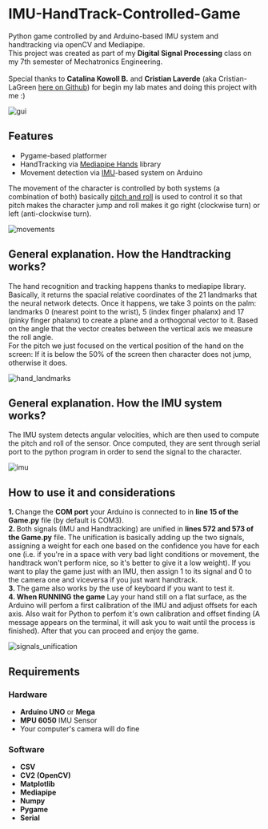 # IMU-HandTrack-Controlled-Game
Python game controlled by and Arduino-based IMU system and handtracking via openCV and Mediapipe.</br>
This project was created as part of my <b>Digital Signal Processing</b> class on my 7th semester of Mechatronics Engineering.</br></br>
Special thanks to <b>Catalina Kowoll B.</b> and <b>Cristian Laverde</b> (aka Cristian-LaGreen <a href="https://github.com/Cristian-LaGreen">here on Github</a>) for begin my lab mates and doing this project with me :)

![gui](https://user-images.githubusercontent.com/53312754/120088795-e649a180-c0b9-11eb-98be-0b633f35de2f.png)

## Features
<ul>
  <li>Pygame-based platformer</li>
  <li>HandTracking via <a href="https://google.github.io/mediapipe/solutions/hands">Mediapipe Hands</a> library</li>
  <li>Movement detection via <a href="https://en.wikipedia.org/wiki/Inertial_measurement_unit">IMU</a>-based system on Arduino</li>
</ul>

The movement of the character is controlled by both systems (a combination of both) basically <a href="https://en.wikipedia.org/wiki/Aircraft_principal_axes">pitch and roll</a> is used to control it so that pitch makes the character jump and roll makes it go right (clockwise turn) or left (anti-clockwise turn).

![movements](https://user-images.githubusercontent.com/53312754/120088869-96b7a580-c0ba-11eb-9398-9e1c2b3482e2.png)

## General explanation. How the Handtracking works?
The hand recognition and tracking happens thanks to mediapipe library. Basically, it returns the spacial relative coordinates of the 21 landmarks that the neural network detects. Once it happens, we take 3 points on the palm: landmarks 0 (nearest point to the wrist), 5 (index finger phalanx) and 17 (pinky finger phalanx) to create a plane and a orthogonal vector to it. Based on the angle that the vector creates between the vertical axis we measure the roll angle.</br>
For the pitch we just focused on the vertical position of the hand on the screen: If it is below the 50% of the screen then character does not jump, otherwise it does.</br>

![hand_landmarks](https://user-images.githubusercontent.com/53312754/120089110-d67f8c80-c0bc-11eb-8fff-2bc0d9cae90b.png)


## General explanation. How the IMU system works?
The IMU system detects angular velocities, which are then used to compute the pitch and roll of the sensor. Once computed, they are sent through serial port to the python program in order to send the signal to the character.

![imu](https://user-images.githubusercontent.com/53312754/120089158-3ece6e00-c0bd-11eb-931e-cb53583260c8.png)


## How to use it and considerations
<b>1. </b> Change the <b>COM port</b> your Arduino is connected to in <b>line 15 of the Game.py</b> file (by default is COM3).</br>
<b>2. </b> Both signals (IMU and Handtracking) are unified in <b>lines 572 and 573 of the Game.py</b> file. The unification is basically adding up the two signals, assigning a weight for each one based on the confidence you have for each one (i.e. if you're in a space with very bad light conditions or movement, the handtrack won't perform nice, so it's better to give it a low weight). If you want to play the game just with an IMU, then assign 1 to its signal and 0 to the camera one and viceversa if you just want handtrack.</br>
<b>3. </b> The game also works by the use of keyboard if you want to test it.</br>
<b>4. When RUNNING the game</b> Lay your hand still on a flat surface, as the Arduino will perfom a first calibration of the IMU and adjust offsets for each axis. Also wait for Python to perfom it's own calibration and offset finding (A message appears on the terminal, it will ask you to wait until the process is finished). After that you can proceed and enjoy the game.

![signals_unification](https://user-images.githubusercontent.com/53312754/120089356-fa43d200-c0be-11eb-8c0a-93c4d7120ad0.jpg)


## Requirements
### Hardware
<ul>
  <li><b>Arduino UNO</b> or <b>Mega</b></li>
  <li><b>MPU 6050</b> IMU Sensor</li>
  <li>Your computer's camera will do fine</li>
</ul>

### Software
<ul>
  <li><b>CSV</b></li>
  <li><b>CV2 (OpenCV)</b></li>
  <li><b>Matplotlib</b></li>
  <li><b>Mediapipe</b></li>
  <li><b>Numpy</b></li>
  <li><b>Pygame</b></li>
  <li><b>Serial</b></li>
</ul>

